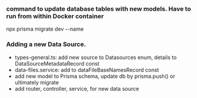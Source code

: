 ### command to update database tables with new models. Have to run from within Docker container

npx prisma migrate dev --name <name>

### Adding a new Data Source.

- types-general.ts: add new source to Datasources enum, details to DataSourceMetadataRecord const
- data-files.service: add to dataFileBaseNamesRecord const
- add new model to Prisma schema, update db by prisma.push() or ultimately migrate
- add router, controller, service, for new data source
